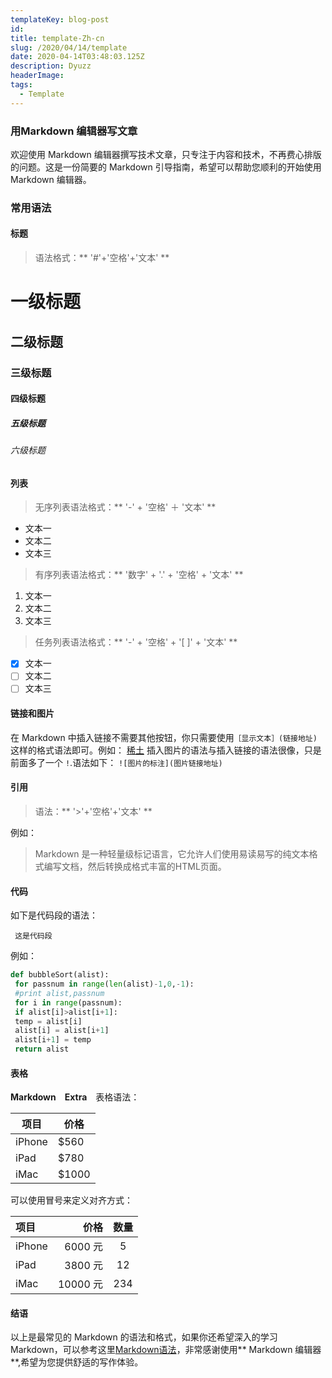 ```yaml
---
templateKey: blog-post
id: 
title: template-Zh-cn
slug: /2020/04/14/template
date: 2020-04-14T03:48:03.125Z
description: Dyuzz
headerImage: 
tags:
  - Template
---
```


### 用Markdown 编辑器写文章

欢迎使用 Markdown 编辑器撰写技术文章，只专注于内容和技术，不再费心排版的问题。这是一份简要的 Markdown 引导指南，希望可以帮助您顺利的开始使用 Markdown 编辑器。

### 常用语法

#### 标题

> 语法格式：** '#'+'空格'+'文本' **

# 一级标题
## 二级标题
### 三级标题
#### 四级标题
##### 五级标题
###### 六级标题

#### 列表

> 无序列表语法格式：** '-' + '空格' ＋ '文本' **

- 文本一
- 文本二
- 文本三

> 有序列表语法格式：** '数字' + '.' + '空格' + '文本' **

1. 文本一
2. 文本二
3. 文本三

> 任务列表语法格式：** '-' + '空格' + '[ ]' + '文本' **

- [x] 文本一
- [ ] 文本二
- [ ] 文本三

#### 链接和图片

在 Markdown 中插入链接不需要其他按钮，你只需要使用`［显示文本］(链接地址)`这样的格式语法即可。例如：
[稀土](https://gold.xitu.io)
插入图片的语法与插入链接的语法很像，只是前面多了一个 `!`.语法如下：
`![图片的标注](图片链接地址)`

#### 引用

> 语法：** '>'+'空格'+'文本' **


例如：

> Markdown 是一种轻量级标记语言，它允许人们使用易读易写的纯文本格式编写文档，然后转换成格式丰富的HTML页面。

#### 代码

如下是代码段的语法：

```编程语言
 这是代码段
```

例如：

``` python
def bubbleSort(alist):
 for passnum in range(len(alist)-1,0,-1):
 #print alist,passnum
 for i in range(passnum):
 if alist[i]>alist[i+1]:
 temp = alist[i]
 alist[i] = alist[i+1]
 alist[i+1] = temp
 return alist
```

#### 表格

**Markdown　Extra**　表格语法：

项目 | 价格
-------- | ---
iPhone | $560
iPad | $780
iMac | $1000

可以使用冒号来定义对齐方式：

| 项目 | 价格 | 数量 |
| :-------- | --------:| :--: |
| iPhone | 6000 元 | 5 |
| iPad | 3800 元 | 12 |
| iMac | 10000 元 | 234 |


#### 结语

以上是最常见的 Markdown 的语法和格式，如果你还希望深入的学习 Markdown，可以参考这里[Markdown语法](https://www.appinn.com/markdown/)，非常感谢使用** Markdown 编辑器**,希望为您提供舒适的写作体验。

